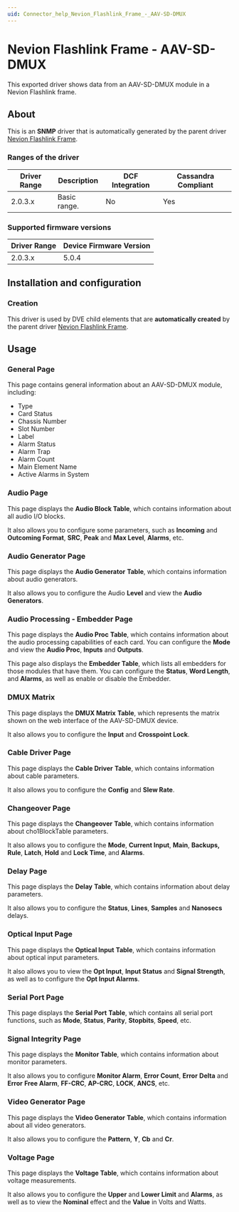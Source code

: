 ```yaml
---
uid: Connector_help_Nevion_Flashlink_Frame_-_AAV-SD-DMUX
---
```


# Nevion Flashlink Frame - AAV-SD-DMUX

This exported driver shows data from an AAV-SD-DMUX module in a Nevion Flashlink frame.

## About

This is an **SNMP** driver that is automatically generated by the parent driver [Nevion Flashlink Frame](xref:Connector_help_Nevion_Flashlink_Frame).

### Ranges of the driver

| **Driver Range** | **Description** | **DCF Integration** | **Cassandra Compliant** |
|------------------|-----------------|---------------------|-------------------------|
| 2.0.3.x          | Basic range.    | No                  | Yes                     |

### Supported firmware versions

| **Driver Range** | **Device Firmware Version** |
|------------------|-----------------------------|
| 2.0.3.x          | 5.0.4                       |

## Installation and configuration

### Creation

This driver is used by DVE child elements that are **automatically created** by the parent driver [Nevion Flashlink Frame](xref:Connector_help_Nevion_Flashlink_Frame).

## Usage

### General Page

This page contains general information about an AAV-SD-DMUX module, including:

- Type
- Card Status
- Chassis Number
- Slot Number
- Label
- Alarm Status
- Alarm Trap
- Alarm Count
- Main Element Name
- Active Alarms in System

### Audio Page

This page displays the **Audio Block Table**, which contains information about all audio I/O blocks.

It also allows you to configure some parameters, such as **Incoming** and **Outcoming Format**, **SRC**, **Peak** and **Max Level**, **Alarms**, etc.

### Audio Generator Page

This page displays the **Audio Generator** **Table**, which contains information about audio generators.

It also allows you to configure the Audio **Level** and view the **Audio Generators**.

### Audio Processing - Embedder Page

This page displays the **Audio Proc** **Table**, which contains information about the audio processing capabilities of each card. You can configure the **Mode** and view the **Audio Proc**, **Inputs** and **Outputs**.

This page also displays the **Embedder Table**, which lists all embedders for those modules that have them. You can configure the **Status**, **Word Length**, and **Alarms**, as well as enable or disable the Embedder.

### DMUX Matrix

This page displays the **DMUX Matrix** **Table**, which represents the matrix shown on the web interface of the AAV-SD-DMUX device.

It also allows you to configure the **Input** and **Crosspoint Lock**.

### Cable Driver Page

This page displays the **Cable Driver** **Table**, which contains information about cable parameters.

It also allows you to configure the **Config** and **Slew Rate**.

### Changeover Page

This page displays the **Changeover** **Table**, which contains information about cho1BlockTable parameters.

It also allows you to configure the **Mode**, **Current Input**, **Main**, **Backups, Rule**, **Latch**, **Hold** and **Lock Time**, and **Alarms**.

### Delay Page

This page displays the **Delay** **Table**, which contains information about delay parameters.

It also allows you to configure the **Status**, **Lines**, **Samples** and **Nanosecs** delays.

### Optical Input Page

This page displays the **Optical Input** **Table**, which contains information about optical input parameters.

It also allows you to view the **Opt Input**, **Input Status** and **Signal Strength**, as well as to configure the **Opt Input Alarms**.

### Serial Port Page

This page displays the **Serial Port** **Table**, which contains all serial port functions, such as **Mode**, **Status**, **Parity**, **Stopbits**, **Speed**, etc.

### Signal Integrity Page

This page displays the **Monitor Table**, which contains information about monitor parameters.

It also allows you to configure **Monitor Alarm**, **Error Count**, **Error** **Delta** and **Error** **Free Alarm**, **FF-CRC**, **AP-CRC**, **LOCK**, **ANCS**, etc.

### Video Generator Page

This page displays the **Video Generator** **Table**, which contains information about all video generators.

It also allows you to configure the **Pattern**, **Y**, **Cb** and **Cr**.

### Voltage Page

This page displays the **Voltage Table**, which contains information about voltage measurements.

It also allows you to configure the **Upper** and **Lower Limit** and **Alarms**, as well as to view the **Nominal** effect and the **Value** in Volts and Watts.
